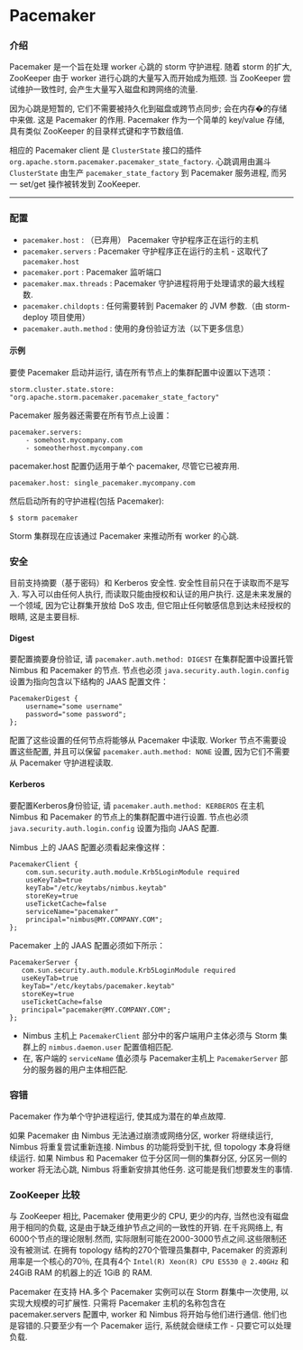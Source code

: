 # Pacemaker

### 介绍

Pacemaker 是一个旨在处理 worker 心跳的 storm 守护进程. 随着 storm 的扩大, ZooKeeper 由于 worker 进行心跳的大量写入而开始成为瓶颈. 当 ZooKeeper 尝试维护一致性时, 会产生大量写入磁盘和跨网络的流量.

因为心跳是短暂的, 它们不需要被持久化到磁盘或跨节点同步; 会在内存�的存储中来做. 这是 Pacemaker 的作用. Pacemaker 作为一个简单的 key/value 存储, 具有类似 ZooKeeper 的目录样式键和字节数组值.

相应的 Pacemaker client 是 `ClusterState` 接口的插件 `org.apache.storm.pacemaker.pacemaker_state_factory`. 心跳调用由漏斗 `ClusterState` 由生产 `pacemaker_state_factory` 到 Pacemaker 服务进程, 而另一 set/get 操作被转发到 ZooKeeper.

* * *

### 配置

*   `pacemaker.host` : （已弃用） Pacemaker 守护程序正在运行的主机
*   `pacemaker.servers` : Pacemaker 守护程序正在运行的主机 - 这取代了 `pacemaker.host`
*   `pacemaker.port` : Pacemaker 监听端口
*   `pacemaker.max.threads` : Pacemaker 守护进程将用于处理请求的最大线程数.
*   `pacemaker.childopts` : 任何需要转到 Pacemaker 的 JVM 参数.（由 storm-deploy 项目使用）
*   `pacemaker.auth.method` : 使用的身份验证方法（以下更多信息）

#### 示例

要使 Pacemaker 启动并运行, 请在所有节点上的集群配置中设置以下选项：

```
storm.cluster.state.store: "org.apache.storm.pacemaker.pacemaker_state_factory" 
```

Pacemaker 服务器还需要在所有节点上设置：

```
pacemaker.servers:
    - somehost.mycompany.com
    - someotherhost.mycompany.com 
```

pacemaker.host 配置仍适用于单个 pacemaker, 尽管它已被弃用.

```
pacemaker.host: single_pacemaker.mycompany.com 
```

然后启动所有的守护进程(包括 Pacemaker):

```
$ storm pacemaker 
```

Storm 集群现在应该通过 Pacemaker 来推动所有 worker 的心跳.

### 安全

目前支持摘要（基于密码）和 Kerberos 安全性. 安全性目前只在于读取而不是写入. 写入可以由任何人执行, 而读取只能由授权和认证的用户执行. 这是未来发展的一个领域, 因为它让群集开放给 DoS 攻击, 但它阻止任何敏感信息到达未经授权的眼睛, 这是主要目标.

#### Digest

要配置摘要身份验证, 请 `pacemaker.auth.method: DIGEST` 在集群配置中设置托管 Nimbus 和 Pacemaker 的节点. 节点也必须 `java.security.auth.login.config` 设置为指向包含以下结构的 JAAS 配置文件：

```
PacemakerDigest {
    username="some username"
    password="some password";
}; 
```

配置了这些设置的任何节点将能够从 Pacemaker 中读取. Worker 节点不需要设置这些配置, 并且可以保留 `pacemaker.auth.method: NONE` 设置, 因为它们不需要从 Pacemaker 守护进程读取.

#### Kerberos

要配置Kerberos身份验证, 请 `pacemaker.auth.method: KERBEROS` 在主机 Nimbus 和 Pacemaker 的节点上的集群配置中进行设置. 节点也必须 `java.security.auth.login.config` 设置为指向 JAAS 配置.

Nimbus 上的 JAAS 配置必须看起来像这样：

```
PacemakerClient {
    com.sun.security.auth.module.Krb5LoginModule required
    useKeyTab=true
    keyTab="/etc/keytabs/nimbus.keytab"
    storeKey=true
    useTicketCache=false
    serviceName="pacemaker"
    principal="nimbus@MY.COMPANY.COM";
}; 
```

Pacemaker 上的 JAAS 配置必须如下所示：

```
PacemakerServer {
   com.sun.security.auth.module.Krb5LoginModule required
   useKeyTab=true
   keyTab="/etc/keytabs/pacemaker.keytab"
   storeKey=true
   useTicketCache=false
   principal="pacemaker@MY.COMPANY.COM";
}; 
```

*   Nimbus 主机上 `PacemakerClient` 部分中的客户端用户主体必须与 Storm 集群上的 `nimbus.daemon.user` 配置值相匹配.
*   在, 客户端的 `serviceName` 值必须与 Pacemaker主机上 `PacemakerServer` 部分的服务器的用户主体相匹配.

### 容错

Pacemaker 作为单个守护进程运行, 使其成为潜在的单点故障.

如果 Pacemaker 由 Nimbus 无法通过崩溃或网络分区, worker 将继续运行, Nimbus 将重复尝试重新连接. Nimbus 的功能将受到干扰, 但 topology 本身将继续运行. 如果 Nimbus 和 Pacemaker 位于分区同一侧的集群分区, 分区另一侧的 worker 将无法心跳, Nimbus 将重新安排其他任务. 这可能是我们想要发生的事情.

### ZooKeeper 比较

与 ZooKeeper 相比, Pacemaker 使用更少的 CPU, 更少的内存, 当然也没有磁盘用于相同的负载, 这是由于缺乏维护节点之间的一致性的开销. 在千兆网络上, 有6000个节点的理论限制.然而, 实际限制可能在2000-3000节点之间.这些限制还没有被测试. 在拥有 topology 结构的270个管理员集群中, Pacemaker 的资源利用率是一个核心的70％, 在具有4个 `Intel(R) Xeon(R) CPU E5530 @ 2.40GHz` 和 24GiB RAM 的机器上的近 1GiB 的 RAM.

Pacemaker 在支持 HA.多个 Pacemaker 实例可以在 Storm 群集中一次使用, 以实现大规模的可扩展性. 只需将 Pacemaker 主机的名称包含在 pacemaker.servers 配置中, worker 和 Nimbus 将开始与他们进行通信. 他们也是容错的.只要至少有一个 Pacemaker 运行, 系统就会继续工作 - 只要它可以处理负载.